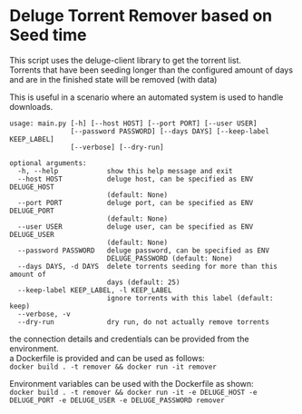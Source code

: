 # Deluge Torrent Remover based on Seed time

This script uses the deluge-client library to get the torrent list.  
Torrents that have been seeding longer than the configured amount of days  
and are in the finished state will be removed (with data)  

This is useful in a scenario where an automated system is used to handle downloads.  

```
usage: main.py [-h] [--host HOST] [--port PORT] [--user USER]
               [--password PASSWORD] [--days DAYS] [--keep-label KEEP_LABEL]
               [--verbose] [--dry-run]

optional arguments:
  -h, --help            show this help message and exit
  --host HOST           deluge host, can be specified as ENV DELUGE_HOST
                        (default: None)
  --port PORT           deluge port, can be specified as ENV DELUGE_PORT
                        (default: None)
  --user USER           deluge user, can be specified as ENV DELUGE_USER
                        (default: None)
  --password PASSWORD   deluge password, can be specified as ENV
                        DELUGE_PASSWORD (default: None)
  --days DAYS, -d DAYS  delete torrents seeding for more than this amount of
                        days (default: 25)
  --keep-label KEEP_LABEL, -l KEEP_LABEL
                        ignore torrents with this label (default: keep)
  --verbose, -v
  --dry-run             dry run, do not actually remove torrents
  ```

the connection details and credentials can be provided from the environment.  
a Dockerfile is provided and can be used as follows:  
`docker build . -t remover && docker run -it remover`

Environment variables can be used with the Dockerfile as shown:  
`docker build . -t remover && docker run -it -e DELUGE_HOST -e DELUGE_PORT -e DELUGE_USER -e DELUGE_PASSWORD remover`
